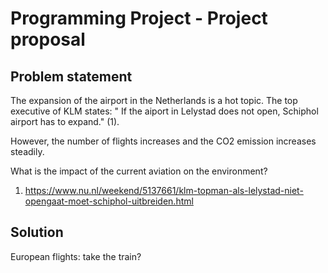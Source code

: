# Programming Project - Project proposal

## Problem statement ##
The expansion of the airport in the Netherlands is a hot topic. The top executive of KLM states: " If the aiport in Lelystad does not open, Schiphol airport has to expand." (1).

However, the number of flights increases and the CO2 emission increases steadily.

What is the impact of the current aviation on the environment?
1) https://www.nu.nl/weekend/5137661/klm-topman-als-lelystad-niet-opengaat-moet-schiphol-uitbreiden.html
## Solution ##
European flights: take the train?

